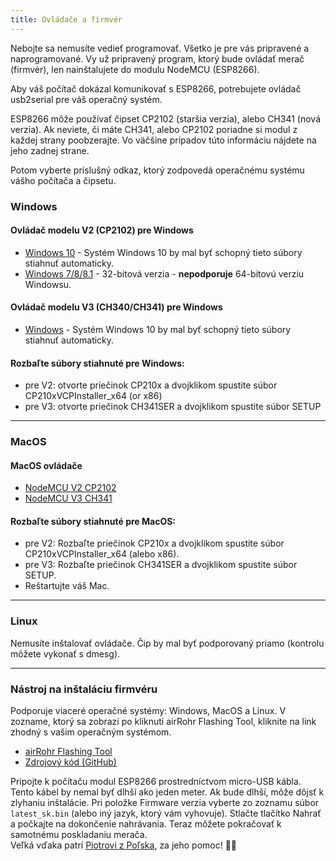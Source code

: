 ```yaml
---
title: Ovládače a firmvér
---
```


Nebojte sa nemusíte vedieť programovať. Všetko je pre vás pripravené a naprogramované. Vy už pripravený program, ktorý bude ovládať merač (firmvér), len nainštalujete do modulu NodeMCU (ESP8266).

Aby váš počítač dokázal komunikovať s ESP8266, potrebujete ovládač usb2serial pre váš operačný systém.

ESP8266 môže používať čipset CP2102 (staršia verzia), alebo CH341 (nová verzia). Ak neviete, či máte CH341, alebo CP2102 poriadne si modul z každej strany poobzerajte. Vo väčšine prípadov túto informáciu nájdete na jeho zadnej strane.

Potom vyberte príslušný odkaz, ktorý zodpovedá operačnému systému vášho počítača a čipsetu.

### Windows

#### Ovládač modelu V2 (CP2102) pre Windows
* [Windows 10](https://www.silabs.com/documents/public/software/CP210x_Universal_Windows_Driver.zip) - Systém Windows 10 by mal byť schopný tieto súbory stiahnuť automaticky.
* [Windows 7/8/8.1](https://www.silabs.com/documents/public/software/CP210x_Windows_Drivers.zip) - 32-bitová verzia - **nepodporuje** 64-bitovú verziu Windowsu.

#### Ovládač modelu V3 (CH340/CH341) pre Windows
* [Windows](http://www.wch.cn/downloads/file/5.html) - Systém Windows 10 by mal byť schopný tieto súbory stiahnuť automaticky.

#### Rozbaľte súbory stiahnuté pre Windows:
* pre V2: otvorte priečinok CP210x a dvojklikom spustite súbor CP210xVCPInstaller_x64 (or x86)
* pre V3: otvorte priečinok CH341SER a dvojklikom spustite súbor SETUP

---

### MacOS

####  MacOS ovládače
* [NodeMCU V2 CP2102](https://www.silabs.com/documents/public/software/Mac_OSX_VCP_Driver.zip )
* [NodeMCU V3 CH341](http://www.wch.cn/downloads/file/178.html)

####  Rozbaľte súbory stiahnuté pre MacOS:
* pre V2: Rozbaľte priečinok CP210x a dvojklikom spustite súbor CP210xVCPInstaller_x64 (alebo x86).
* pre V3: Rozbaľte priečinok CH341SER a dvojklikom spustite súbor SETUP.
* Reštartujte váš Mac.

---

### Linux
Nemusíte inštalovať ovládače. Čip by mal byť podporovaný priamo (kontrolu môžete vykonať s dmesg).

---
### Nástroj na inštaláciu firmvéru
Podporuje viaceré operačné systémy: Windows, MacOS a Linux.
V zozname, ktorý sa zobrazí po kliknutí airRohr Flashing Tool, kliknite na link zhodný s vašim operačným systémom.

* [airRohr Flashing Tool](http://firmware.sensor.community/airrohr/flashing-tool/)
* [Zdrojový kód (GitHub)](https://github.com/opendata-stuttgart/airrohr-firmware-flasher/)

Pripojte k počítaču modul ESP8266 prostredníctvom micro-USB kábla. Tento kábel by nemal byť dlhší ako jeden meter. Ak bude dlhší, môže dôjsť k zlyhaniu inštalácie.
Pri položke Firmware verzia vyberte zo zoznamu súbor `latest_sk.bin` (alebo iný jazyk, ktorý vám vyhovuje). Stlačte tlačítko Nahrať a počkajte na dokončenie nahrávania.
Teraz môžete pokračovať k samotnému poskladaniu merača.
<br>
Veľká vďaka patrí [Piotrovi z Poľska](https://dropbox.inf.re/), za jeho pomoc! 🙋‍♂️
